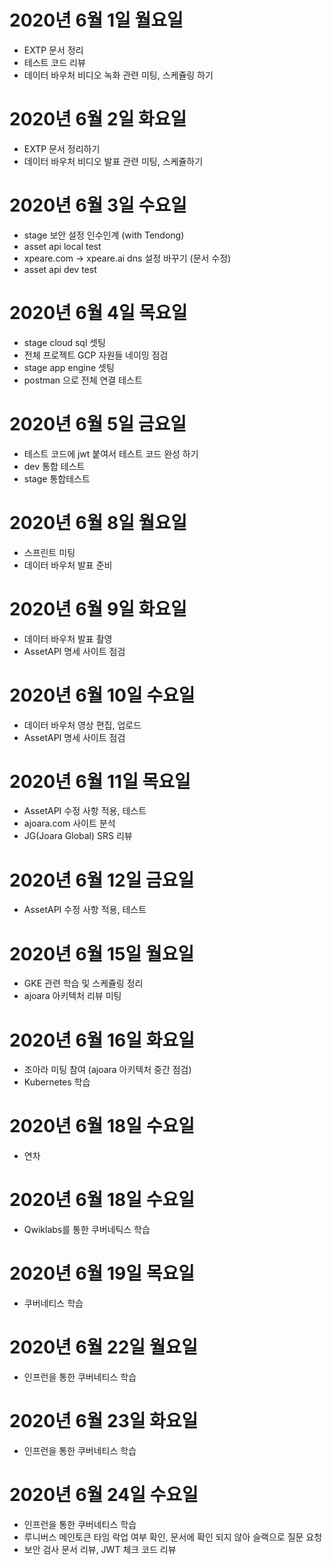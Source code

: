 
# 2020년 6월 1일 월요일

- EXTP 문서 정리
- 테스트 코드 리뷰
- 데이터 바우처 비디오 녹화 관련 미팅, 스케쥴링 하기

# 2020년 6월 2일 화요일

- EXTP 문서 정리하기
- 데이터 바우처 비디오 발표 관련 미팅, 스케쥴하기

# 2020년 6월 3일 수요일

- stage 보안 설정 인수인계 (with Tendong)
- asset api local test
- xpeare.com -> xpeare.ai dns 설정 바꾸기 (문서 수정)
- asset api dev test

# 2020년 6월 4일 목요일

- stage cloud sql 셋팅
- 전체 프로젝트 GCP 자원들 네이밍 점검
- stage app engine 셋팅
- postman 으로 전체 연결 테스트

# 2020년 6월 5일 금요일

- 테스트 코드에 jwt 붙여서 테스트 코드 완성 하기
- dev 통합 테스트
- stage 통합테스트

# 2020년 6월 8일 월요일

- 스프린트 미팅
- 데이터 바우처 발표 준비

# 2020년 6월 9일 화요일

- 데이터 바우처 발표 촬영
- AssetAPI 명세 사이트 점검

# 2020년 6월 10일 수요일

- 데이터 바우처 영상 편집, 업로드
- AssetAPI 명세 사이트 점검

# 2020년 6월 11일 목요일

- AssetAPI 수정 사항 적용, 테스트
- ajoara.com 사이트 분석
- JG(Joara Global) SRS 리뷰

# 2020년 6월 12일 금요일

- AssetAPI 수정 사항 적용, 테스트

# 2020년 6월 15일 월요일

- GKE 관련 학습 및 스케쥴링 정리
- ajoara 아키텍처 리뷰 미팅

# 2020년 6월 16일 화요일

- 조아라 미팅 참여 (ajoara 아키텍처 중간 점검)
- Kubernetes 학습

# 2020년 6월 18일 수요일

- 연차

# 2020년 6월 18일 수요일

- Qwiklabs를 통한 쿠버네틱스 학습

# 2020년 6월 19일 목요일

- 쿠버네티스 학습

# 2020년 6월 22일 월요일

- 인프런을 통한 쿠버네티스 학습

# 2020년 6월 23일 화요일

- 인프런을 통한 쿠버네티스 학습

# 2020년 6월 24일 수요일

- 인프런을 통한 쿠버네티스 학습
- 루니버스 메인토큰 타임 락업 여부 확인, 문서에 확인 되지 않아 슬랙으로 질문 요청
- 보안 검사 문서 리뷰, JWT 체크 코드 리뷰
